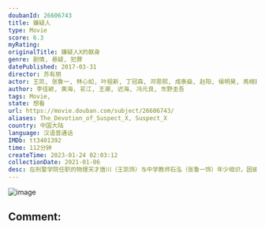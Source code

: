 ```yaml
---
doubanId: 26606743
title: 嫌疑人
type: Movie
score: 6.3
myRating: 
originalTitle: 嫌疑人X的献身
genre: 剧情, 悬疑, 犯罪
datePublished: 2017-03-31
director: 苏有朋
actor: 王凯, 张鲁一, 林心如, 叶祖新, 丁冠森, 邓恩熙, 成泰燊, 赵阳, 侯明昊, 焉栩嘉, 任熙青, 李炳易, 赵燕国彰, 管轩, 赵志宏
author: 李佳颖, 黄海, 苌江, 王潮, 迟海, 冯元良, 东野圭吾
tags: Movie, 
state: 想看
url: https://movie.douban.com/subject/26606743/
aliases: The_Devotion_of_Suspect_X, Suspect_X
country: 中国大陆
language: 汉语普通话
IMDb: tt3401392
time: 112分钟
createTime: 2023-01-24 02:03:12
collectionDate: 2021-01-06
desc: 在刑警学院任职的物理天才唐川（王凯饰）与中学教师石泓（张鲁一饰）年少相识，因彼此对数学的共同兴趣而惺惺相惜，多年后唐川在调查一桩杀人案时，身为石泓邻居的陈婧（林心如饰）被列入警方的“嫌疑人”之...
---
```


![image](p2448676053.jpg)

Comment: 
---

